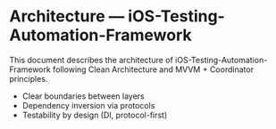 # Architecture — iOS-Testing-Automation-Framework

This document describes the architecture of iOS-Testing-Automation-Framework following Clean Architecture and MVVM + Coordinator principles.



- Clear boundaries between layers
- Dependency inversion via protocols
- Testability by design (DI, protocol-first)
